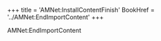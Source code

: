 +++
title = 'AMNet:InstallContentFinish'
BookHref = '../AMNet:EndImportContent'
+++

AMNet:EndImportContent
